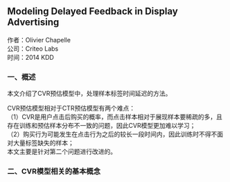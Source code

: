 ## Modeling Delayed Feedback in Display Advertising

作者：Olivier Chapelle<br>
公司：Criteo Labs<br>
时间：2014 KDD<br>

### 一、概述
本文介绍了CVR预估模型中，处理样本标签时间延迟的方法。<br>

CVR预估模型相对于CTR预估模型有两个难点：<br>
（1）CVR是用户点击后购买的概率，而点击样本相对于展现样本要稀疏的多，且存在训练和预估样本分布不一致的问题，因此CVR模型更加难以学习；<br>
（2）购买行为可能发生在点击行为之后的较长一段时间内，因此训练时不得不面对大量标签缺失的样本；<br>
本文主要是针对第二个问题进行改进的。

### 二、CVR模型相关的基本概念


